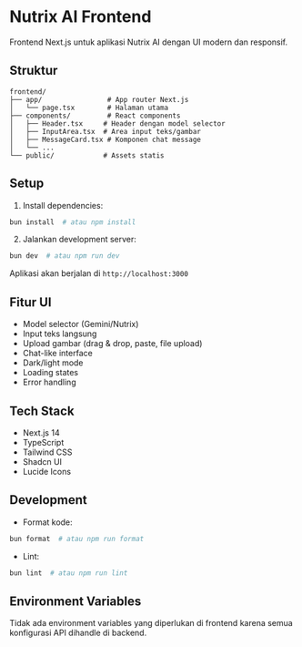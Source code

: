 # Nutrix AI Frontend

Frontend Next.js untuk aplikasi Nutrix AI dengan UI modern dan responsif.

## Struktur

```
frontend/
├── app/                # App router Next.js
│   └── page.tsx        # Halaman utama
├── components/         # React components
│   ├── Header.tsx     # Header dengan model selector
│   ├── InputArea.tsx  # Area input teks/gambar
│   ├── MessageCard.tsx # Komponen chat message
│   └── ...
└── public/            # Assets statis
```

## Setup

1. Install dependencies:

```bash
bun install  # atau npm install
```

2. Jalankan development server:

```bash
bun dev  # atau npm run dev
```

Aplikasi akan berjalan di `http://localhost:3000`

## Fitur UI

- Model selector (Gemini/Nutrix)
- Input teks langsung
- Upload gambar (drag & drop, paste, file upload)
- Chat-like interface
- Dark/light mode
- Loading states
- Error handling

## Tech Stack

- Next.js 14
- TypeScript
- Tailwind CSS
- Shadcn UI
- Lucide Icons

## Development

- Format kode:

```bash
bun format  # atau npm run format
```

- Lint:

```bash
bun lint  # atau npm run lint
```

## Environment Variables

Tidak ada environment variables yang diperlukan di frontend karena semua konfigurasi API dihandle di backend.
